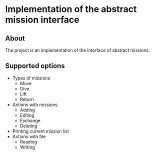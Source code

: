 # Implementation of the abstract mission interface

## About

The project is an implementation of the interface of abstract missions.

## Supported options

* Types of missions
    + Move
    + Dive
    + Lift
    + Return
* Actions with missions
    + Adding
    + Editing
    + Exchange
    + Deleting
* Printing current mission list
* Actions with file
    + Reading
    + Writing
